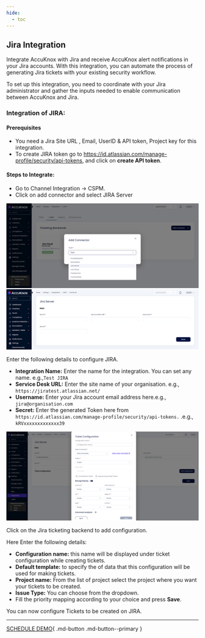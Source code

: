 ```yaml
---
hide:
  - toc
---
```


## Jira Integration

Integrate AccuKnox with Jira and receive AccuKnox alert notifications in your Jira accounts. With this integration, you can automate the process of generating Jira tickets with your existing security workflow.

To set up this integration, you need to coordinate with your Jira administrator and gather the inputs needed to enable communication between AccuKnox and Jira.

### Integration of JIRA:

#### **Prerequisites**

+ You need a Jira Site URL , Email, UserID & API token, Project key for this integration.
+ To create JIRA token go to https://id.atlassian.com/manage-profile/security/api-tokens, and click on **create API token**.

#### **Steps to Integrate:**
+ Go to Channel Integration -> CSPM.
+ Click on add connector and select JIRA Server

![](images//jiraserver/jira-server-0.png)
![](images/jiraserver/jira-server-1.png)

Enter the following details to configure JIRA.

+ **Integration Name:** Enter the name for the integration. You can set any name. e.g.,``` Test JIRA ```
+ **Service Desk URL:** Enter the site name of your organisation. e.g., ``` https://jiratest.atlassian.net/ ```
+ **Username:** Enter your Jira account email address here.e.g., ``` jira@organisation.com ```
+ **Secret:** Enter the generated Token here from ``` https://id.atlassian.com/manage-profile/security/api-tokens.``` .e.g., ```kRVxxxxxxxxxxxxx39 ```

![](images/jiraserver/jira-server-2.png)

Click on the Jira ticketing backend to add configuration.

Here Enter the following details:

+ **Configuration name:** this name will be displayed under ticket configuration while creating tickets.
+ **Default template:** to specify the of data that this configuration will be used for making tickets.
+ **Project name:** From the list of project select the project where you want your tickets to be created.
+ **Issue Type:** You can choose from the dropdown.
+ Fill the priority mapping according to your choice and press **Save**.

You can now configure Tickets to be created on JIRA.

- - - 
[SCHEDULE DEMO](https://www.accuknox.com/contact-us){ .md-button .md-button--primary }